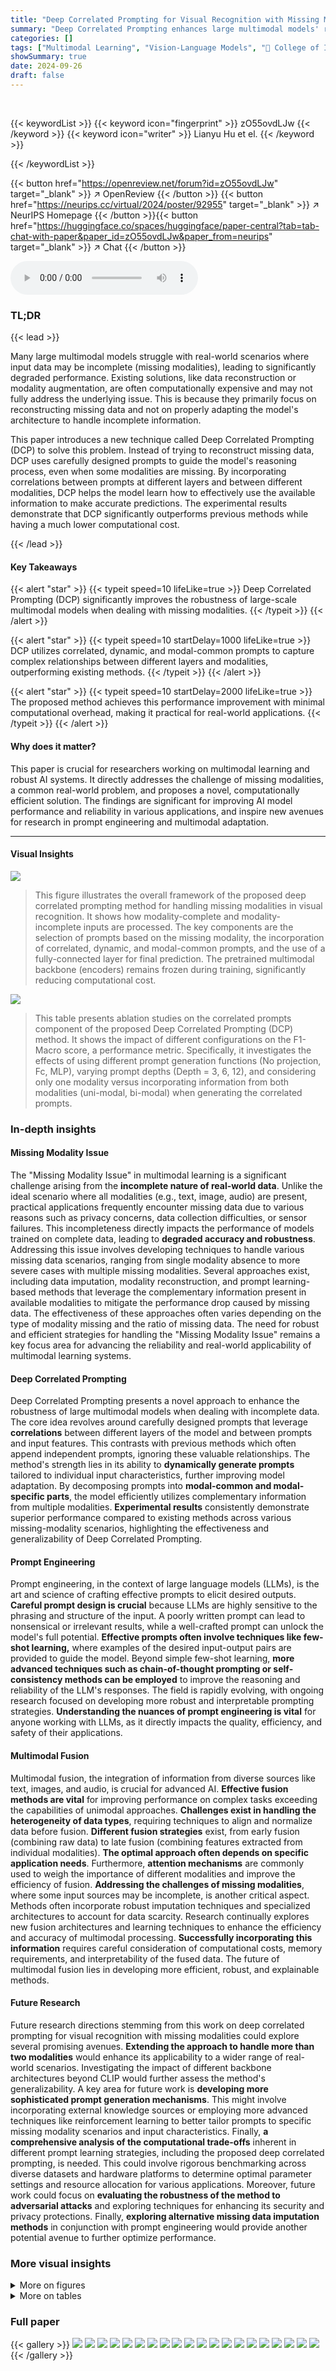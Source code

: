 ```yaml
---
title: "Deep Correlated Prompting for Visual Recognition with Missing Modalities"
summary: "Deep Correlated Prompting enhances large multimodal models' robustness against missing data by leveraging inter-layer and cross-modality correlations in prompts, achieving superior performance with mi..."
categories: []
tags: ["Multimodal Learning", "Vision-Language Models", "🏢 College of Intelligence and Computing, Tianjin University",]
showSummary: true
date: 2024-09-26
draft: false
---
```


<br>

{{< keywordList >}}
{{< keyword icon="fingerprint" >}} zO55ovdLJw {{< /keyword >}}
{{< keyword icon="writer" >}} Lianyu Hu et el. {{< /keyword >}}
 
{{< /keywordList >}}

{{< button href="https://openreview.net/forum?id=zO55ovdLJw" target="_blank" >}}
↗ OpenReview
{{< /button >}}
{{< button href="https://neurips.cc/virtual/2024/poster/92955" target="_blank" >}}
↗ NeurIPS Homepage
{{< /button >}}{{< button href="https://huggingface.co/spaces/huggingface/paper-central?tab=tab-chat-with-paper&paper_id=zO55ovdLJw&paper_from=neurips" target="_blank" >}}
↗ Chat
{{< /button >}}



<audio controls>
    <source src="https://ai-paper-reviewer.com/zO55ovdLJw/podcast.wav" type="audio/wav">
    Your browser does not support the audio element.
</audio>


### TL;DR


{{< lead >}}

Many large multimodal models struggle with real-world scenarios where input data may be incomplete (missing modalities), leading to significantly degraded performance. Existing solutions, like data reconstruction or modality augmentation, are often computationally expensive and may not fully address the underlying issue. This is because they primarily focus on reconstructing missing data and not on properly adapting the model's architecture to handle incomplete information. 

This paper introduces a new technique called Deep Correlated Prompting (DCP) to solve this problem. Instead of trying to reconstruct missing data, DCP uses carefully designed prompts to guide the model's reasoning process, even when some modalities are missing. By incorporating correlations between prompts at different layers and between different modalities, DCP helps the model learn how to effectively use the available information to make accurate predictions. The experimental results demonstrate that DCP significantly outperforms previous methods while having a much lower computational cost.

{{< /lead >}}


#### Key Takeaways

{{< alert "star" >}}
{{< typeit speed=10 lifeLike=true >}} Deep Correlated Prompting (DCP) significantly improves the robustness of large-scale multimodal models when dealing with missing modalities. {{< /typeit >}}
{{< /alert >}}

{{< alert "star" >}}
{{< typeit speed=10 startDelay=1000 lifeLike=true >}} DCP utilizes correlated, dynamic, and modal-common prompts to capture complex relationships between different layers and modalities, outperforming existing methods. {{< /typeit >}}
{{< /alert >}}

{{< alert "star" >}}
{{< typeit speed=10 startDelay=2000 lifeLike=true >}} The proposed method achieves this performance improvement with minimal computational overhead, making it practical for real-world applications. {{< /typeit >}}
{{< /alert >}}

#### Why does it matter?
This paper is crucial for researchers working on multimodal learning and robust AI systems.  It directly addresses the challenge of missing modalities, a common real-world problem, and proposes a novel, computationally efficient solution. The findings are significant for improving AI model performance and reliability in various applications, and inspire new avenues for research in prompt engineering and multimodal adaptation.

------
#### Visual Insights



![](https://ai-paper-reviewer.com/zO55ovdLJw/figures_3_1.jpg)

> This figure illustrates the overall framework of the proposed deep correlated prompting method for handling missing modalities in visual recognition.  It shows how modality-complete and modality-incomplete inputs are processed. The key components are the selection of prompts based on the missing modality, the incorporation of correlated, dynamic, and modal-common prompts, and the use of a fully-connected layer for final prediction.  The pretrained multimodal backbone (encoders) remains frozen during training, significantly reducing computational cost.





![](https://ai-paper-reviewer.com/zO55ovdLJw/tables_7_1.jpg)

> This table presents ablation studies on the correlated prompts component of the proposed Deep Correlated Prompting (DCP) method.  It shows the impact of different configurations on the F1-Macro score, a performance metric. Specifically, it investigates the effects of using different prompt generation functions (No projection, Fc, MLP), varying prompt depths (Depth = 3, 6, 12), and considering only one modality versus incorporating information from both modalities (uni-modal, bi-modal) when generating the correlated prompts.





### In-depth insights


#### Missing Modality Issue
The "Missing Modality Issue" in multimodal learning is a significant challenge arising from the **incomplete nature of real-world data**.  Unlike the ideal scenario where all modalities (e.g., text, image, audio) are present, practical applications frequently encounter missing data due to various reasons such as privacy concerns, data collection difficulties, or sensor failures. This incompleteness directly impacts the performance of models trained on complete data, leading to **degraded accuracy and robustness**.  Addressing this issue involves developing techniques to handle various missing data scenarios, ranging from single modality absence to more severe cases with multiple missing modalities.  Several approaches exist, including data imputation, modality reconstruction, and prompt learning-based methods that leverage the complementary information present in available modalities to mitigate the performance drop caused by missing data.  The effectiveness of these approaches often varies depending on the type of modality missing and the ratio of missing data. The need for robust and efficient strategies for handling the "Missing Modality Issue" remains a key focus area for advancing the reliability and real-world applicability of multimodal learning systems.

#### Deep Correlated Prompting
Deep Correlated Prompting presents a novel approach to enhance the robustness of large multimodal models when dealing with incomplete data.  The core idea revolves around carefully designed prompts that leverage **correlations** between different layers of the model and between prompts and input features. This contrasts with previous methods which often append independent prompts, ignoring these valuable relationships.  The method's strength lies in its ability to **dynamically generate prompts** tailored to individual input characteristics, further improving model adaptation. By decomposing prompts into **modal-common and modal-specific parts**, the model efficiently utilizes complementary information from multiple modalities.  **Experimental results** consistently demonstrate superior performance compared to existing methods across various missing-modality scenarios, highlighting the effectiveness and generalizability of Deep Correlated Prompting.

#### Prompt Engineering
Prompt engineering, in the context of large language models (LLMs), is the art and science of crafting effective prompts to elicit desired outputs.  **Careful prompt design is crucial** because LLMs are highly sensitive to the phrasing and structure of the input.  A poorly written prompt can lead to nonsensical or irrelevant results, while a well-crafted prompt can unlock the model's full potential.  **Effective prompts often involve techniques like few-shot learning,** where examples of the desired input-output pairs are provided to guide the model.  Beyond simple few-shot learning, **more advanced techniques such as chain-of-thought prompting or self-consistency methods can be employed** to improve the reasoning and reliability of the LLM's responses.   The field is rapidly evolving, with ongoing research focused on developing more robust and interpretable prompting strategies.  **Understanding the nuances of prompt engineering is vital** for anyone working with LLMs, as it directly impacts the quality, efficiency, and safety of their applications.

#### Multimodal Fusion
Multimodal fusion, the integration of information from diverse sources like text, images, and audio, is crucial for advanced AI.  **Effective fusion methods are vital** for improving performance on complex tasks exceeding the capabilities of unimodal approaches.  **Challenges exist in handling the heterogeneity of data types**, requiring techniques to align and normalize data before fusion.  **Different fusion strategies** exist, from early fusion (combining raw data) to late fusion (combining features extracted from individual modalities).  **The optimal approach often depends on specific application needs**.  Furthermore, **attention mechanisms** are commonly used to weigh the importance of different modalities and improve the efficiency of fusion.  **Addressing the challenges of missing modalities**, where some input sources may be incomplete, is another critical aspect. Methods often incorporate robust imputation techniques and specialized architectures to account for data scarcity.  Research continually explores new fusion architectures and learning techniques to enhance the efficiency and accuracy of multimodal processing. **Successfully incorporating this information** requires careful consideration of computational costs, memory requirements, and interpretability of the fused data. The future of multimodal fusion lies in developing more efficient, robust, and explainable methods.

#### Future Research
Future research directions stemming from this work on deep correlated prompting for visual recognition with missing modalities could explore several promising avenues. **Extending the approach to handle more than two modalities** would enhance its applicability to a wider range of real-world scenarios.  Investigating the impact of different backbone architectures beyond CLIP would further assess the method's generalizability. A key area for future work is **developing more sophisticated prompt generation mechanisms**. This might involve incorporating external knowledge sources or employing more advanced techniques like reinforcement learning to better tailor prompts to specific missing modality scenarios and input characteristics.  Finally, **a comprehensive analysis of the computational trade-offs** inherent in different prompt learning strategies, including the proposed deep correlated prompting, is needed. This could involve rigorous benchmarking across diverse datasets and hardware platforms to determine optimal parameter settings and resource allocation for various applications.  Moreover, future work could focus on **evaluating the robustness of the method to adversarial attacks** and exploring techniques for enhancing its security and privacy protections.  Finally, **exploring alternative missing data imputation methods** in conjunction with prompt engineering would provide another potential avenue to further optimize performance.


### More visual insights

<details>
<summary>More on figures
</summary>


![](https://ai-paper-reviewer.com/zO55ovdLJw/figures_4_1.jpg)

> This figure illustrates five different approaches for handling missing modalities in multimodal learning.  The baseline uses a standard model with no prompt.  MMP uses independent prompts at each layer. Correlated prompting uses prompts that leverage information from previous layers. Dynamic prompting generates prompts based on input features. Modal-common prompting incorporates shared information across modalities.


![](https://ai-paper-reviewer.com/zO55ovdLJw/figures_7_1.jpg)

> This figure shows the performance comparison of different model variations on the MM-IMDb dataset under various missing modality scenarios.  The x-axis represents the missing rate (0% to 100%), and the y-axis represents the F1-Macro score. The baseline model simply ignores missing modalities.  Ours(A) uses only correlated prompts, Ours(B) uses correlated and dynamic prompts, and Ours uses all three proposed prompt types (correlated, dynamic, and modal-common). The results demonstrate that incorporating all three prompt types yields the best performance across all missing-modality scenarios and missing rates.  The performance degradation is less significant when only images are missing, highlighting the importance of text for this specific task.


![](https://ai-paper-reviewer.com/zO55ovdLJw/figures_8_1.jpg)

> This figure compares the performance of the proposed model (Ours) against a baseline and two intermediate versions (Ours (A) and Ours (B)) across different missing modality scenarios and rates on the MM-IMDb dataset. It shows the effectiveness of incorporating the correlated and dynamic prompts in improving robustness to missing modalities.


![](https://ai-paper-reviewer.com/zO55ovdLJw/figures_13_1.jpg)

> This figure shows the results of an experiment where models are trained on modality-complete data but evaluated on data with both modalities missing (missing-both).  The missing rate is varied from 0% to 100%. Three methods are compared: Baseline (simply sets missing features to zero), MMP (uses independent prompts), and the proposed method (Deep Correlated Prompting, DCP). The results demonstrate that DCP consistently outperforms the other two methods across all missing rates.


</details>




<details>
<summary>More on tables
</summary>


![](https://ai-paper-reviewer.com/zO55ovdLJw/tables_9_1.jpg)
> This table presents a comparison of the proposed Deep Correlated Prompting (DCP) method with four other state-of-the-art methods (CoOp, MMP, MaPLe, and DePT) for handling missing modalities in multimodal learning.  The comparison is performed across three different datasets (MM-IMDb, UPMC Food-101, and Hateful Memes) and various missing modality scenarios (missing image, missing text, missing both) with different missing rates (50%, 70%, 90%). The results are evaluated using appropriate metrics for each dataset (F1-Macro for MM-IMDb, Accuracy for Food101, and AUROC for Hateful Memes). The bold numbers highlight the best performing method for each scenario.

![](https://ai-paper-reviewer.com/zO55ovdLJw/tables_13_1.jpg)
> This table presents a comparison of the proposed Deep Correlated Prompting (DCP) method with four other methods (CoOp, MMP, MaPLe, and DePT) for handling missing modalities in multimodal learning.  The comparison is done across three different datasets (MM-IMDb, UPMC Food-101, and Hateful Memes) and various missing modality scenarios (image only missing, text only missing, both image and text missing).  The results are shown for different missing rates (50%, 70%, and 90%), demonstrating DCP's performance relative to existing approaches across different datasets and conditions.

![](https://ai-paper-reviewer.com/zO55ovdLJw/tables_14_1.jpg)
> This table compares the performance of the proposed Deep Correlated Prompting (DCP) method against several other state-of-the-art methods for handling missing modalities in multimodal learning.  The comparison is done across three different datasets (MM-IMDb, UPMC Food-101, and Hateful Memes) and various missing modality scenarios (missing image, missing text, missing both). The results show the F1-Macro score for MM-IMDb, accuracy for Food101, and AUROC for Hateful Memes, demonstrating DCP's superior performance in most cases.

![](https://ai-paper-reviewer.com/zO55ovdLJw/tables_14_2.jpg)
> This table presents the results of ablation studies on the prompt length, focusing on its impact on the F1-Macro score using the MM-IMDb dataset.  The experiment was conducted with a missing rate (η) of 70%. The table shows that a prompt length of 36 achieves the best performance.

</details>




### Full paper

{{< gallery >}}
<img src="https://ai-paper-reviewer.com/zO55ovdLJw/1.png" class="grid-w50 md:grid-w33 xl:grid-w25" />
<img src="https://ai-paper-reviewer.com/zO55ovdLJw/2.png" class="grid-w50 md:grid-w33 xl:grid-w25" />
<img src="https://ai-paper-reviewer.com/zO55ovdLJw/3.png" class="grid-w50 md:grid-w33 xl:grid-w25" />
<img src="https://ai-paper-reviewer.com/zO55ovdLJw/4.png" class="grid-w50 md:grid-w33 xl:grid-w25" />
<img src="https://ai-paper-reviewer.com/zO55ovdLJw/5.png" class="grid-w50 md:grid-w33 xl:grid-w25" />
<img src="https://ai-paper-reviewer.com/zO55ovdLJw/6.png" class="grid-w50 md:grid-w33 xl:grid-w25" />
<img src="https://ai-paper-reviewer.com/zO55ovdLJw/7.png" class="grid-w50 md:grid-w33 xl:grid-w25" />
<img src="https://ai-paper-reviewer.com/zO55ovdLJw/8.png" class="grid-w50 md:grid-w33 xl:grid-w25" />
<img src="https://ai-paper-reviewer.com/zO55ovdLJw/9.png" class="grid-w50 md:grid-w33 xl:grid-w25" />
<img src="https://ai-paper-reviewer.com/zO55ovdLJw/10.png" class="grid-w50 md:grid-w33 xl:grid-w25" />
<img src="https://ai-paper-reviewer.com/zO55ovdLJw/11.png" class="grid-w50 md:grid-w33 xl:grid-w25" />
<img src="https://ai-paper-reviewer.com/zO55ovdLJw/12.png" class="grid-w50 md:grid-w33 xl:grid-w25" />
<img src="https://ai-paper-reviewer.com/zO55ovdLJw/13.png" class="grid-w50 md:grid-w33 xl:grid-w25" />
<img src="https://ai-paper-reviewer.com/zO55ovdLJw/14.png" class="grid-w50 md:grid-w33 xl:grid-w25" />
<img src="https://ai-paper-reviewer.com/zO55ovdLJw/15.png" class="grid-w50 md:grid-w33 xl:grid-w25" />
<img src="https://ai-paper-reviewer.com/zO55ovdLJw/16.png" class="grid-w50 md:grid-w33 xl:grid-w25" />
<img src="https://ai-paper-reviewer.com/zO55ovdLJw/17.png" class="grid-w50 md:grid-w33 xl:grid-w25" />
<img src="https://ai-paper-reviewer.com/zO55ovdLJw/18.png" class="grid-w50 md:grid-w33 xl:grid-w25" />
<img src="https://ai-paper-reviewer.com/zO55ovdLJw/19.png" class="grid-w50 md:grid-w33 xl:grid-w25" />
<img src="https://ai-paper-reviewer.com/zO55ovdLJw/20.png" class="grid-w50 md:grid-w33 xl:grid-w25" />
{{< /gallery >}}
